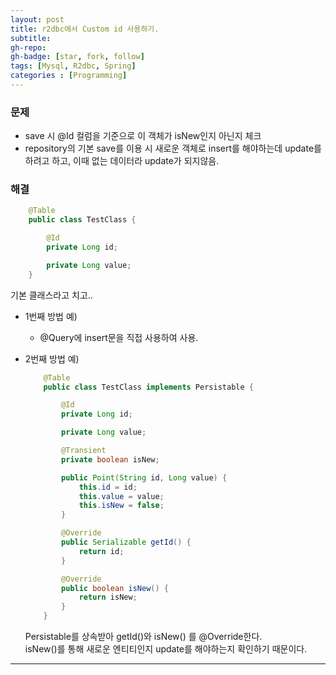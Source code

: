 ```yaml
---
layout: post
title: r2dbc에서 Custom id 사용하기.
subtitle: 
gh-repo: 
gh-badge: [star, fork, follow]
tags: [Mysql, R2dbc, Spring]
categories : [Programming]
---
```



### 문제 
* save 시 @Id 컬럼을 기준으로 이 객체가 isNew인지 아닌지 체크  
* repository의 기본 save를 이용 시 새로운 객체로 insert를 해야하는데 update를 하려고 하고, 이때 없는 데이터라 update가 되지않음.  

### 해결

```java
    @Table
    public class TestClass {

        @Id
        private Long id;

        private Long value;
    }
```

기본 클래스라고 치고..  

* 1번째 방법 예)
    - @Query에 insert문을 직접 사용하여 사용.

* 2번째 방법 예)
    ``` java
        @Table
        public class TestClass implements Persistable {

            @Id
            private Long id;

            private Long value;

            @Transient
            private boolean isNew;

            public Point(String id, Long value) {
                this.id = id;
                this.value = value;
                this.isNew = false;
            }

            @Override
            public Serializable getId() {
                return id;
            }

            @Override
            public boolean isNew() {
                return isNew;
            }
        }

    ```
    Persistable를 상속받아 getId()와 isNew() 를 @Override한다.  
    isNew()를 통해 새로운 엔티티인지 update를 해야하는지 확인하기 때문이다.  



---
